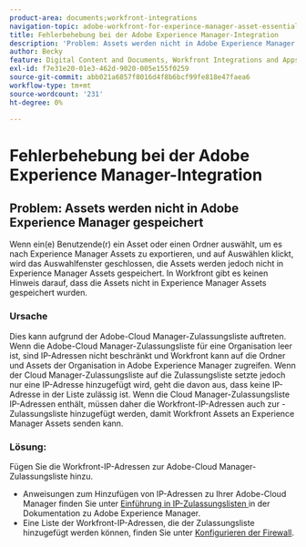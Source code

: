 ```yaml
---
product-area: documents;workfront-integrations
navigation-topic: adobe-workfront-for-experince-manager-asset-essentials
title: Fehlerbehebung bei der Adobe Experience Manager-Integration
description: 'Problem: Assets werden nicht in Adobe Experience Manager gespeichert'
author: Becky
feature: Digital Content and Documents, Workfront Integrations and Apps
exl-id: f7e31e20-01e3-462d-9020-005e155f0259
source-git-commit: abb021a6857f8016d4f8b6bcf99fe818e47faea6
workflow-type: tm+mt
source-wordcount: '231'
ht-degree: 0%

---
```


# Fehlerbehebung bei der Adobe Experience Manager-Integration

## Problem: Assets werden nicht in Adobe Experience Manager gespeichert

Wenn ein(e) Benutzende(r) ein Asset oder einen Ordner auswählt, um es nach Experience Manager Assets zu exportieren, und auf Auswählen klickt, wird das Auswahlfenster geschlossen, die Assets werden jedoch nicht in Experience Manager Assets gespeichert. In Workfront gibt es keinen Hinweis darauf, dass die Assets nicht in Experience Manager Assets gespeichert wurden.

### Ursache

Dies kann aufgrund der Adobe-Cloud Manager-Zulassungsliste auftreten. Wenn die Adobe-Cloud Manager-Zulassungsliste für eine Organisation leer ist, sind IP-Adressen nicht beschränkt und Workfront kann auf die Ordner und Assets der Organisation in Adobe Experience Manager zugreifen. Wenn der Cloud Manager-Zulassungsliste auf die Zulassungsliste setzte jedoch nur eine IP-Adresse hinzugefügt wird, geht die davon aus, dass keine IP-Adresse in der Liste zulässig ist. Wenn die Cloud Manager-Zulassungsliste IP-Adressen enthält, müssen daher die Workfront-IP-Adressen auch zur -Zulassungsliste hinzugefügt werden, damit Workfront Assets an Experience Manager Assets senden kann.

### Lösung:

Fügen Sie die Workfront-IP-Adressen zur Adobe-Cloud Manager-Zulassungsliste hinzu.

* Anweisungen zum Hinzufügen von IP-Adressen zu Ihrer Adobe-Cloud Manager finden Sie unter [Einführung in IP-Zulassungslisten ](https://experienceleague.adobe.com/docs/experience-manager-cloud-service/content/implementing/using-cloud-manager/ip-allow-lists/introduction.html?lang=en) in der Dokumentation zu Adobe Experience Manager.
* Eine Liste der Workfront-IP-Adressen, die der Zulassungsliste hinzugefügt werden können, finden Sie unter [Konfigurieren der Firewall](/help/quicksilver/administration-and-setup/get-started-wf-administration/configure-your-firewall.md).
